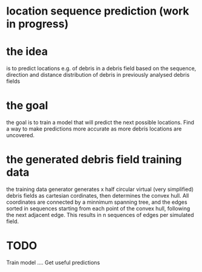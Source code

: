 # location sequence prediction (work in progress)
# the idea
is to predict locations e.g. of debris in a debris field based on the sequence, direction and distance distribution of debris in previously analysed debris fields  
# the goal
the goal is to train a model that will predict the next possible locations.
Find a way to make predictions more accurate as more debris locations are uncovered.
# the generated debris field training data
the training data generator generates x half circular virtual (very simplified) debris fields as cartesian cordinates, then determines the convex hull.
All coordinates are connected by a minnimum spanning tree, and the edges sorted in sequences starting from each point of the convex hull, following the next adjacent edge.
This results in n sequences of edges per simulated field.

# TODO
Train model .... 
Get useful predictions




